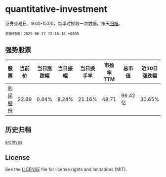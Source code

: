 # quantitative-investment

证券交易日，9:00-15:00，每半时抓取一次数据，按天[归档](archives)。

`更新时间：2025-06-17 12:18:18 +0800`

## 强势股票

|股票|当前价|当日涨跌幅|当日振幅|当日换手率|市盈率TTM|总市值|近10日涨跌幅|
|----|----|----|----|----|----|----|----|
|[利民股份](https://xueqiu.com/S/SZ002734)|22.89|0.84%|8.24%|21.16%|48.71|96.42亿|30.65%|

## 历史归档

[archives](archives)

## License

See the [LICENSE](LICENSE) file for license rights and limitations (MIT).